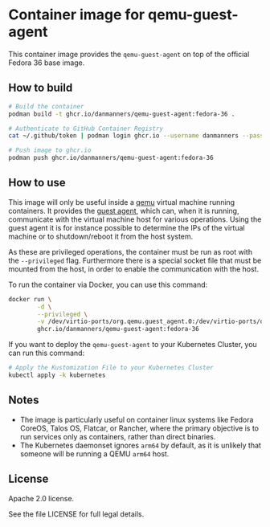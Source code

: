 # Container image for qemu-guest-agent

This container image provides the `qemu-guest-agent` on top of the official Fedora 36 base image.

## How to build

```bash
# Build the container
podman build -t ghcr.io/danmanners/qemu-guest-agent:fedora-36 .

# Authenticate to GitHub Container Registry
cat ~/.github/token | podman login ghcr.io --username danmanners --password-stdin

# Push image to ghcr.io
podman push ghcr.io/danmanners/qemu-guest-agent:fedora-36
```

## How to use

This image will only be useful inside a [qemu](https://www.qemu.org/) virtual machine running containers. It provides
the [guest agent](https://wiki.libvirt.org/page/Qemu_guest_agent), which can, when it is running, communicate with the
virtual machine host for various operations. Using the guest agent it is for instance possible to determine the IPs of
the virtual machine or to shutdown/reboot it from the host system.

As these are privileged operations, the container must be run as root with the `--privileged` flag. Furthermore there is
a special socket file that must be mounted from the host, in order to enable the communication with the host.

To run the container via Docker, you can use this command:

```bash
docker run \
        -d \
        --privileged \
        -v /dev/virtio-ports/org.qemu.guest_agent.0:/dev/virtio-ports/org.qemu.guest_agent.0 \
        ghcr.io/danmanners/qemu-guest-agent:fedora-36
```

If you want to deploy the `qemu-guest-agent` to your Kubernetes Cluster, you can run this command:

```bash
# Apply the Kustomization File to your Kubernetes Cluster
kubectl apply -k kubernetes
```

## Notes

- The image is particularly useful on container linux systems like Fedora CoreOS, Talos OS, Flatcar, or Rancher, where the primary objective is to run services only as containers, rather than direct binaries.
- The Kubernetes daemonset ignores `arm64` by default, as it is unlikely that someone will be running a QEMU `arm64` host.

## License

Apache 2.0 license.

See the file LICENSE for full legal details.
